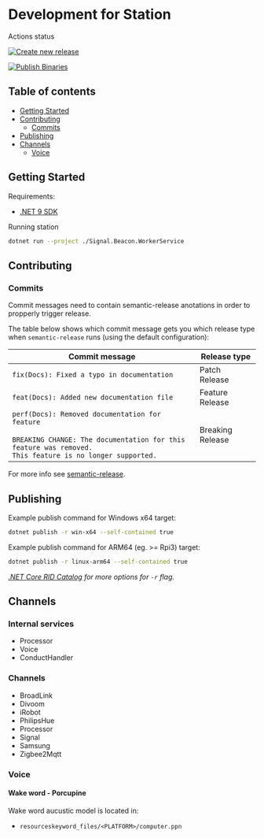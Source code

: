 # Development for Station

Actions status

[![Create new release](https://github.com/signalco-io/signalco/actions/workflows/create-release.yml/badge.svg)](https://github.com/signalco-io/station/actions/workflows/create-release.yml)

[![Publish Binaries](https://github.com/signalco-io/signalco/actions/workflows/station-release-binaries.yml/badge.svg)](https://github.com/signalco-io/station/actions/workflows/release-binaries.yml)

## Table of contents

- [Getting Started](#getting-started)
- [Contributing](#contributing)
  - [Commits](#commits)
- [Publishing](#publishing)
- [Channels](#channels)
  - [Voice](#voice)

## Getting Started

Requirements:

- [.NET 9 SDK](https://dotnet.microsoft.com/)

Running station

```bash
dotnet run --project ./Signal.Beacon.WorkerService
```

## Contributing

### Commits

Commit messages need to contain semantic-release anotations in order to propperly trigger release.

The table below shows which commit message gets you which release type when `semantic-release` runs (using the default configuration):

| Commit message | Release type               |
| -------------- | -------------------------- |
| `fix(Docs): Fixed a typo in documentation` | Patch Release |
| `feat(Docs): Added new documentation file` | Feature Release |
| `perf(Docs): Removed documentation for feature`<br /><br />`BREAKING CHANGE: The documentation for this feature was removed.`<br />`This feature is no longer supported.` | Breaking Release |

For more info see [semantic-release](https://semantic-release.gitbook.io/semantic-release/).

## Publishing

Example publish command for Windows x64 target:

```bash
dotnet publish -r win-x64 --self-contained true
```

Example publish command for ARM64 (eg. >= Rpi3) target:

```bash
dotnet publish -r linux-arm64 --self-contained true
```

_[.NET Core RID Catalog](https://docs.microsoft.com/en-us/dotnet/core/rid-catalog) for more options for `-r` flag._

## Channels

### Internal services

- Processor
- Voice
- ConductHandler

### Channels

- BroadLink
- Divoom
- iRobot
- PhilipsHue
- Processor
- Signal
- Samsung
- Zigbee2Mqtt

### Voice

#### Wake word - Porcupine

Wake word aucustic model is located in:

- `resourceskeyword_files/<PLATFORM>/computer.ppn`
